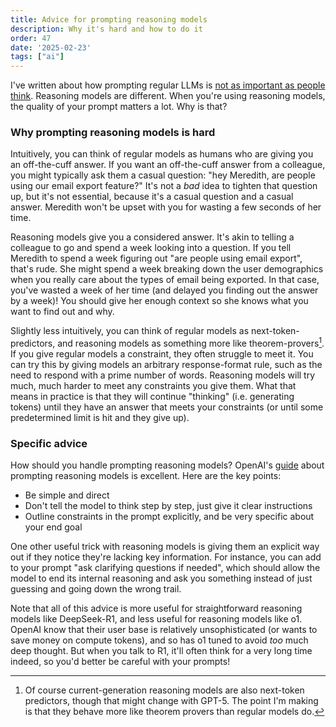 ```yaml
---
title: Advice for prompting reasoning models
description: Why it's hard and how to do it
order: 47
date: '2025-02-23'
tags: ["ai"]
---
```


I've written about how prompting regular LLMs is [not as important as people think](/beyond-prompting). Reasoning models are different. When you're using reasoning models, the quality of your prompt matters a lot. Why is that?

### Why prompting reasoning models is hard

Intuitively, you can think of regular models as humans who are giving you an off-the-cuff answer. If you want an off-the-cuff answer from a colleague, you might typically ask them a casual question: "hey Meredith, are people using our email export feature?" It's not a _bad_ idea to tighten that question up, but it's not essential, because it's a casual question and a casual answer. Meredith won't be upset with you for wasting a few seconds of her time.

Reasoning models give you a considered answer. It's akin to telling a colleague to go and spend a week looking into a question. If you tell Meredith to spend a week figuring out "are people using email export", that's rude. She might spend a week breaking down the user demographics when you really care about the types of email being exported. In that case, you've wasted a week of her time (and delayed you finding out the answer by a week)! You should give her enough context so she knows what you want to find out and why.

Slightly less intuitively, you can think of regular models as next-token-predictors, and reasoning models as something more like theorem-provers[^1]. If you give regular models a constraint, they often struggle to meet it. You can try this by giving models an arbitrary response-format rule, such as the need to respond with a prime number of words. Reasoning models will try much, much harder to meet any constraints you give them. What that means in practice is that they will continue "thinking" (i.e. generating tokens) until they have an answer that meets your constraints (or until some predetermined limit is hit and they give up).

### Specific advice

How should you handle prompting reasoning models? OpenAI's [guide](https://platform.openai.com/docs/guides/reasoning-best-practices#how-to-prompt-reasoning-models-effectively) about prompting reasoning models is excellent. Here are the key points:

- Be simple and direct
- Don't tell the model to think step by step, just give it clear instructions
- Outline constraints in the prompt explicitly, and be very specific about your end goal

One other useful trick with reasoning models is giving them an explicit way out if they notice they're lacking key information. For instance, you can add to your prompt "ask clarifying questions if needed", which should allow the model to end its internal reasoning and ask you something instead of just guessing and going down the wrong trail.

Note that all of this advice is more useful for straightforward reasoning models like DeepSeek-R1, and less useful for reasoning models like o1. OpenAI know that their user base is relatively unsophisticated (or wants to save money on compute tokens), and so has o1 tuned to avoid _too_ much deep thought. But when you talk to R1, it'll often think for a very long time indeed, so you'd better be careful with your prompts!

[^1]: Of course current-generation reasoning models are also next-token predictors, though that might change with GPT-5. The point I'm making is that they behave more like theorem provers than regular models do.

